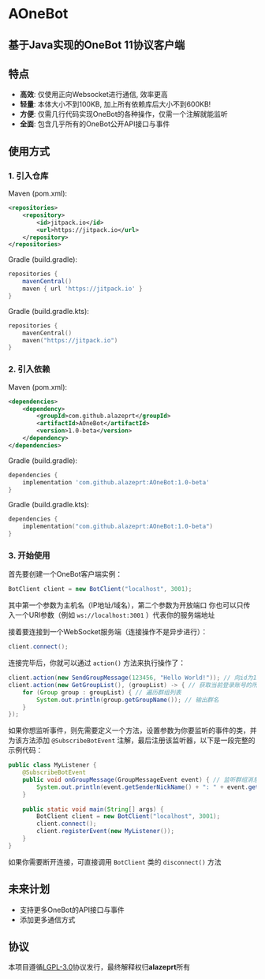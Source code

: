 # AOneBot
## 基于Java实现的OneBot 11协议客户端

## 特点
- **高效**: 仅使用正向Websocket进行通信, 效率更高
- **轻量**: 本体大小不到100KB, 加上所有依赖库后大小不到600KB!
- **方便**: 仅需几行代码实现OneBot的各种操作，仅需一个注解就能监听
- **全面**: 包含几乎所有的OneBot公开API接口与事件

## 使用方式
### 1. 引入仓库
Maven (pom.xml):
```xml
<repositories>
    <repository>
        <id>jitpack.io</id>
        <url>https://jitpack.io</url>
    </repository>
</repositories>
```
Gradle (build.gradle):
```groovy
repositories {
    mavenCentral()
    maven { url 'https://jitpack.io' }
}
```
Gradle (build.gradle.kts):
```kotlin
repositories {
    mavenCentral()
    maven("https://jitpack.io")
}
```
### 2. 引入依赖
Maven (pom.xml):
```xml
<dependencies>
    <dependency>
        <groupId>com.github.alazeprt</groupId>
        <artifactId>AOneBot</artifactId>
        <version>1.0-beta</version>
    </dependency>
</dependencies>
```
Gradle (build.gradle):
```groovy
dependencies {
    implementation 'com.github.alazeprt:AOneBot:1.0-beta'
}
```
Gradle (build.gradle.kts):
```kotlin
dependencies {
    implementation("com.github.alazeprt:AOneBot:1.0-beta")
}
```
### 3. 开始使用
首先要创建一个OneBot客户端实例：
```java
BotClient client = new BotClient("localhost", 3001);
```
其中第一个参数为主机名（IP地址/域名），第二个参数为开放端口
你也可以只传入一个URI参数（例如 `ws://localhost:3001` ）代表你的服务端地址

接着要连接到一个WebSocket服务端（连接操作不是异步进行）：
```java
client.connect();
```

连接完毕后，你就可以通过 `action()` 方法来执行操作了：
```java
client.action(new SendGroupMessage(123456, "Hello World!")); // 向id为123456的群发送Hello World!
client.action(new GetGroupList(), (groupList) -> { // 获取当前登录账号的所有群组的列表
    for (Group group : groupList) { // 遍历群组列表
        System.out.println(group.getGroupName()); // 输出群名
    }
});
```
如果你想监听事件，则先需要定义一个方法，设置参数为你要监听的事件的类，并为该方法添加 `@SubscribeBotEvent` 注解，最后注册该监听器，以下是一段完整的示例代码：
```java
public class MyListener {
    @SubscribeBotEvent
    public void onGroupMessage(GroupMessageEvent event) { // 监听群组消息事件
        System.out.println(event.getSenderNickName() + ": " + event.getMessage()); // 输出消息内容
    }
    
    public static void main(String[] args) {
        BotClient client = new BotClient("localhost", 3001);
        client.connect();
        client.registerEvent(new MyListener());
    }
}
```
如果你需要断开连接，可直接调用 `BotClient` 类的 `disconnect()` 方法

## 未来计划
- 支持更多OneBot的API接口与事件
- 添加更多通信方式

## 协议
本项目遵循[LGPL-3.0](./LICENSE)协议发行，最终解释权归**alazeprt**所有